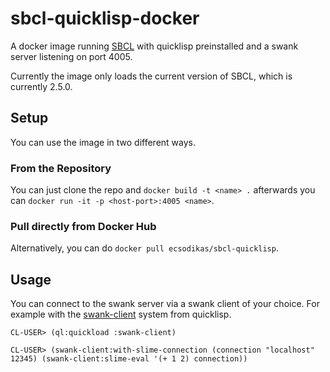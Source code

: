 # sbcl-quicklisp-docker
A docker image running [SBCL](https://www.sbcl.org) with quicklisp preinstalled and a swank server listening on port 4005.

Currently the image only loads the current version of SBCL, which is currently 2.5.0.

## Setup

You can use the image in two different ways.

### From the Repository

You can just clone the repo and `docker build -t <name> .` afterwards you can `docker run -it -p <host-port>:4005 <name>`.

### Pull directly from Docker Hub

Alternatively, you can do `docker pull ecsodikas/sbcl-quicklisp`.

## Usage
You can connect to the swank server via a swank client of your choice. For example with the [swank-client](https://github.com/brown/swank-client) system from quicklisp.

```
CL-USER> (ql:quickload :swank-client)

CL-USER> (swank-client:with-slime-connection (connection "localhost" 12345) (swank-client:slime-eval '(+ 1 2) connection))
```
